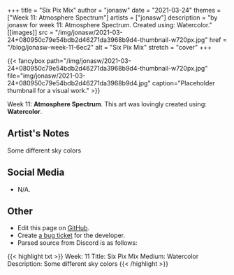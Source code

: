 +++
title =       "Six Pix Mix"
author =      "jonasw"
date =        "2021-03-24"
themes =      ["Week 11: Atmosphere Spectrum"]
artists =     ["jonasw"]
description = "by jonasw for week 11: Atmosphere Spectrum. Created using: Watercolor."
[[images]]
              src = "/img/jonasw/2021-03-24+080950c79e54bdb2d46271da3968b9d4-thumbnail-w720px.jpg"
              href = "/blog/jonasw-week-11-6ec2"
              alt = "Six Pix Mix"
              stretch = "cover"
+++


{{< fancybox path="/img/jonasw/2021-03-24+080950c79e54bdb2d46271da3968b9d4-thumbnail-w720px.jpg" file="img/jonasw/2021-03-24+080950c79e54bdb2d46271da3968b9d4.jpg" caption="Placeholder thumbnail for a visual work." >}}


Week 11: **Atmosphere Spectrum**. This art was lovingly created using: **Watercolor**.

## Artist's Notes

Some different sky colors

## Social Media

- N/A.

## Other

- Edit this page on [GitHub](https://github.com/teaminkling/web-refresh/edit/main/content/blog/jonasw-week-11-6ec2.md).
- Create [a bug ticket](https://github.com/teaminkling/web-refresh/issues/new?assignees=&labels=bug&template=problem-report.md&title=) for the developer.
- Parsed source from Discord is as follows:

{{< highlight txt >}}
Week: 11
Title: Six Pix Mix
Medium: Watercolor
Description: Some different sky colors
{{< /highlight >}}